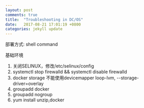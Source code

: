 ```yaml
---
layout: post
comments: true
title:  "Troubleshooting in DC/OS"
date:   2017-08-21 17:01:19 +0800
categories: jekyll update
---
```


部署方式: shell command


基础环境
1. 关闭SELINUX，修改/etc/selinux/config
2. systemctl stop firewalld && systemctl disable firewalld
3. docker storage 不能使用devicemapper loop-lvm, \-\-storage-driver=overlay
4. groupadd docker
5. groupadd nogroup
6. yum install unzip,docker
